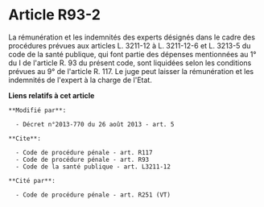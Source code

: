 # Article R93-2

La rémunération et les indemnités des experts désignés dans le cadre des procédures prévues aux articles L. 3211-12 à L.
3211-12-6 et L. 3213-5 du code de la santé publique, qui font partie des dépenses mentionnées au 1° du I de l'article R. 93
du présent code, sont liquidées selon les conditions prévues au 9° de l'article R. 117. Le juge peut laisser la rémunération
et les indemnités de l'expert à la charge de l'Etat.

**Liens relatifs à cet article**

	**Modifié par**:

	  - Décret n°2013-770 du 26 août 2013 - art. 5

	**Cite**:

	  - Code de procédure pénale - art. R117
	  - Code de procédure pénale - art. R93
	  - Code de la santé publique - art. L3211-12

	**Cité par**:

	  - Code de procédure pénale - art. R251 (VT)

